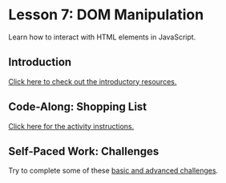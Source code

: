 # Lesson 7: DOM Manipulation
Learn how to interact with HTML elements in JavaScript.

## Introduction
[Click here to check out the introductory resources.](DomIntroduction.md)

## Code-Along: Shopping List
[Click here for the activity instructions.](ShoppingListCodeAlong.md)

## Self-Paced Work: Challenges
Try to complete some of these [basic and advanced challenges](DomChallenges.md).
